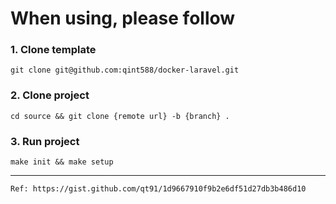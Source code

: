 # When using, please follow

### 1. Clone template
```
git clone git@github.com:qint588/docker-laravel.git
```

### 2. Clone project
```
cd source && git clone {remote url} -b {branch} .
```

### 3. Run project
```
make init && make setup
```

-----------

```
Ref: https://gist.github.com/qt91/1d9667910f9b2e6df51d27db3b486d10
```